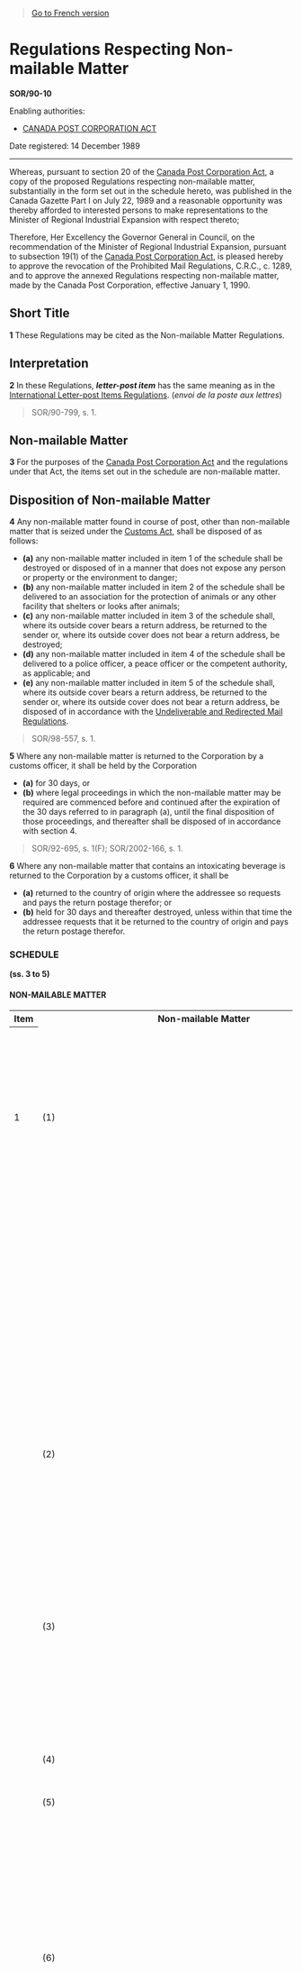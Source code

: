 > [Go to French version](/fr/Règlements/Décrets,%20ordonnances%20et%20règlements%20statutaires/90/10.md)

# Regulations Respecting Non-mailable Matter

**SOR/90-10**

Enabling authorities: 
- [CANADA POST CORPORATION ACT](/en/Acts/Revised%20Statutes%20of%20Canada/C/C-10.md)

Date registered: 14 December 1989

----------

Whereas, pursuant to section 20 of the [Canada Post Corporation Act](/en/Acts/Revised%20Statutes%20of%20Canada/C/C-10.md), a copy of the proposed Regulations respecting non-mailable matter, substantially in the form set out in the schedule hereto, was published in the Canada Gazette Part I on July 22, 1989 and a reasonable opportunity was thereby afforded to interested persons to make representations to the Minister of Regional Industrial Expansion with respect thereto;

Therefore, Her Excellency the Governor General in Council, on the recommendation of the Minister of Regional Industrial Expansion, pursuant to subsection 19(1) of the [Canada Post Corporation Act](/en/Acts/Revised%20Statutes%20of%20Canada/C/C-10.md), is pleased hereby to approve the revocation of the Prohibited Mail Regulations, C.R.C., c. 1289, and to approve the annexed Regulations respecting non-mailable matter, made by the Canada Post Corporation, effective January 1, 1990.




## Short Title


**1** These Regulations may be cited as the Non-mailable Matter Regulations.




## Interpretation


**2** In these Regulations, ***letter-post item*** has the same meaning as in the [International Letter-post Items Regulations](/en/Regulations/Statutory%20Orders%20and%20Regulations/83/807.md). (*envoi de la poste aux lettres*)
> SOR/90-799, s. 1.





## Non-mailable Matter


**3** For the purposes of the [Canada Post Corporation Act](/en/Acts/Revised%20Statutes%20of%20Canada/C/C-10.md) and the regulations under that Act, the items set out in the schedule are non-mailable matter.




## Disposition of Non-mailable Matter


**4** Any non-mailable matter found in course of post, other than non-mailable matter that is seized under the [Customs Act](/en/Acts/Statutes%20of%20Canada/1985/c.%201%20(2nd%20Supp.).md), shall be disposed of as follows:
- **(a)** any non-mailable matter included in item 1 of the schedule shall be destroyed or disposed of in a manner that does not expose any person or property or the environment to danger;
- **(b)** any non-mailable matter included in item 2 of the schedule shall be delivered to an association for the protection of animals or any other facility that shelters or looks after animals;
- **(c)** any non-mailable matter included in item 3 of the schedule shall, where its outside cover bears a return address, be returned to the sender or, where its outside cover does not bear a return address, be destroyed;
- **(d)** any non-mailable matter included in item 4 of the schedule shall be delivered to a police officer, a peace officer or the competent authority, as applicable; and
- **(e)** any non-mailable matter included in item 5 of the schedule shall, where its outside cover bears a return address, be returned to the sender or, where its outside cover does not bear a return address, be disposed of in accordance with the [Undeliverable and Redirected Mail Regulations](/en/Regulations/Consolidated%20Regulations%20of%20Canada/1201-1300/C.R.C.,%20c.%201298.md).
> SOR/98-557, s. 1.




**5** Where any non-mailable matter is returned to the Corporation by a customs officer, it shall be held by the Corporation
- **(a)** for 30 days, or
- **(b)** where legal proceedings in which the non-mailable matter may be required are commenced before and continued after the expiration of the 30 days referred to in paragraph (a), until the final disposition of those proceedings,
and thereafter shall be disposed of in accordance with section 4.
> SOR/92-695, s. 1(F); SOR/2002-166, s. 1.




**6** Where any non-mailable matter that contains an intoxicating beverage is returned to the Corporation by a customs officer, it shall be
- **(a)** returned to the country of origin where the addressee so requests and pays the return postage therefor; or
- **(b)** held for 30 days and thereafter destroyed, unless within that time the addressee requests that it be returned to the country of origin and pays the return postage therefor.




### **SCHEDULE** 
**(ss. 3 to 5)**
#### NON-MAILABLE MATTER
<table>
<tr>
<th>Item</th>
<th>Non-mailable Matter</th>
</tr>
<tr>
<th></th>
</tr>
<tr>
<td>1</td>
<td>(1)</td>
<td>Dangerous goods as defined in the Transportation of Dangerous Goods Act or the regulations made thereunder, except where, in accordance with that Act and those regulations,</td>
</tr>
<tr>
<td></td>
<td></td>
<td>(a)</td>
<td>the sender of the dangerous goods offers them to the Corporation for transport; and</td>
</tr>
<tr>
<td></td>
<td></td>
<td>(b)</td>
<td>the Corporation is capable of handling and transporting the dangerous goods.</td>
</tr>
<tr>
<td></td>
<td>(2)</td>
<td>Items that, because of the manner in which they are packed, may expose a person to danger or may damage mail or postal equipment.</td>
</tr>
<tr>
<td></td>
<td>(3)</td>
<td>Letter-post items or parcels that contain dangerous or perishable items prohibited by article 25 of the Universal Postal Convention (Beijing, 1999) and by articles XII and XIII of the Final Protocol of that Convention.</td>
</tr>
<tr>
<td></td>
<td>(4)</td>
<td>Items that may soil mail or postal equipment.</td>
</tr>
<tr>
<td></td>
<td>(5)</td>
<td>Items that emit offensive odours.</td>
</tr>
<tr>
<td></td>
<td>(6)</td>
<td>Fish, game, meat, fruit, vegetables, perishable biological substances or other perishable items that are not prepared for posting in accordance with the applicable requirements of the current Canada Postal Guide — Guide des postes du Canada, published by the Corporation.</td>
</tr>
<tr>
<td>2</td>
<td>(1)</td>
<td>Live animals, other than live animals that are accepted for transmission by post pursuant to an agreement with the Corporation or that are referred to in the current Canada Postal Guide — Guide des postes du Canada, published by the Corporation and are prepared for posting in accordance with the applicable requirements set out in that guide.</td>
</tr>
<tr>
<td></td>
<td>(2)</td>
<td>Letter-post items or parcels that contain live animals prohibited by article 25 of the Universal Postal Convention (Beijing, 1999) and by articles XII and XIII of the Final Protocol of that Convention.</td>
</tr>
<tr>
<td>3</td>
<td>(1)</td>
<td>Items that have on their outside cover</td>
</tr>
<tr>
<td></td>
<td></td>
<td>(a)</td>
<td>anything written or printed or attached thereto, other than the name and address of the addressee and of the sender or endorsements or attachments that are authorized by or under applicable regulations or by the Corporation;</td>
</tr>
<tr>
<td></td>
<td></td>
<td>(b)</td>
<td>on the address side thereof, a stamp of a charity or some other non-postal stamp indicating value;</td>
</tr>
<tr>
<td></td>
<td></td>
<td>(c)</td>
<td>in the space reserved for postage stamps, stamps or stickers of private manufacture;</td>
</tr>
<tr>
<td></td>
<td></td>
<td>(d)</td>
<td>hand-stamped or printed facsimiles of postal cancelling or franking stamps; or</td>
</tr>
<tr>
<td></td>
<td></td>
<td>(e)</td>
<td>successive addresses.</td>
</tr>
<tr>
<td></td>
<td>(2)</td>
<td>Envelopes with windows, unless</td>
</tr>
<tr>
<td></td>
<td></td>
<td>(a)</td>
<td>each window has a transparent covering; and</td>
</tr>
<tr>
<td></td>
<td></td>
<td>(b)</td>
<td>the longest sides of the window through which the address is visible are parallel to the longest sides of the envelope.</td>
</tr>
<tr>
<td></td>
<td>(2.1)</td>
<td>Letter-post items in wholly transparent envelopes, unless</td>
</tr>
<tr>
<td></td>
<td></td>
<td>(a)</td>
<td>the envelopes are constructed in such a way that they can be easily handled while in the course of transmission by post; and</td>
</tr>
<tr>
<td></td>
<td></td>
<td>(b)</td>
<td>a label is securely attached to the outer surface of the envelope and the label has sufficient space to include the name and address of the addressee, the postage and any applicable service instructions.</td>
</tr>
<tr>
<td></td>
<td>(3)</td>
<td>[Repealed, SOR/2002-166, s. 2]</td>
</tr>
<tr>
<td></td>
<td>(4)</td>
<td>Letter-post items and parcels, other than those referred to in subitems 1(3) and 2(2), that contain matter prohibited by article 25 of the Universal Postal Convention (Beijing, 1999) and articles XII and XIII of the Final Protocol of that Convention.</td>
</tr>
<tr>
<td>4</td>
<td>Any item transmitted by post in contravention of an Act or a regulation of Canada.</td>
</tr>
<tr>
<td>5</td>
<td>Gold bullion, gold dust and non-manufactured precious metals unless accepted for transmission by post pursuant to an agreement with the Corporation.</td>
</tr>
<tr>
<td>6</td>
<td>At any time during which a notice of interruption of postal services given pursuant to the [Postal Services Interruption Regulations](/en/Regulations/Statutory%20Orders%20and%20Regulations/87/259.md) is in effect, any item that has not been posted that would, but for this item, be mailable matter and that, because of the interruption of postal services, cannot be transmitted by post from or to an area in which the interruption of postal services is in effect.</td>
</tr>
</table>

> SOR/90-799, ss. 2 to 4; SOR/92-695, ss. 2, 3, 4(F); SOR/94-201, ss. 1, 2; SOR/95-309, ss. 1, 2; SOR/98-557, ss. 2, 3; SOR/2000-199, ss. 29, 30; SOR/2002-166, s. 2; SOR/2003-382, ss. 23 to 25.


